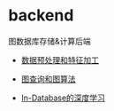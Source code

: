 # backend
图数据库存储&amp;计算后端


- [数据预处理和特征加工](./data_preprocess/README.md)


- [图查询和图算法](./graph_algorithms/README.md)


- [In-Database的深度学习](./dl/README.md)
